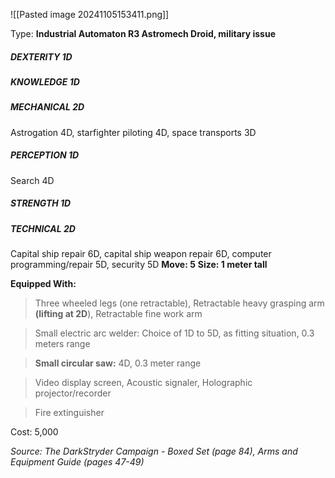 ![[Pasted image 20241105153411.png]]

Type: **Industrial Automaton R3 Astromech Droid, military issue**
##### DEXTERITY 1D
##### KNOWLEDGE 1D
##### MECHANICAL 2D
Astrogation 4D, starfighter piloting 4D, space transports 3D
##### PERCEPTION 1D
Search 4D
##### STRENGTH 1D
##### TECHNICAL 2D
Capital ship repair 6D, capital ship weapon repair 6D, computer programming/repair 5D, security 5D
**Move: 5**
**Size: 1 meter tall**

**Equipped With:**
> Three wheeled legs (one retractable), Retractable heavy grasping arm **(lifting at 2D**), Retractable fine work arm

> Small electric arc welder: Choice of 1D to 5D, as fitting situation, 0.3 meters range

> **Small circular saw:** 4D, 0.3 meter range

> Video display screen, Acoustic signaler, Holographic projector/recorder

> Fire extinguisher

Cost: 5,000

*Source: The DarkStryder Campaign - Boxed Set (page 84), Arms and Equipment Guide (pages 47-49)*